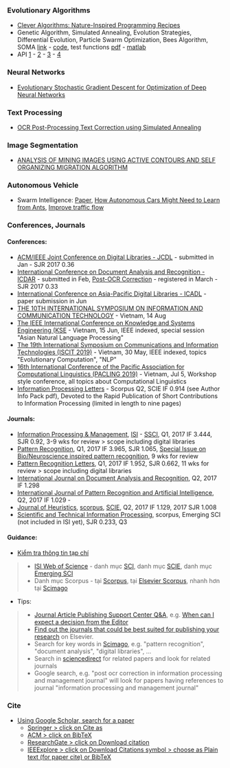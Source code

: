 ### Evolutionary Algorithms
- [Clever Algorithms: Nature-Inspired Programming Recipes](http://www.cleveralgorithms.com/nature-inspired/index.html)
- Genetic Algorithm, Simulated Annealing, Evolution Strategies, Differential Evolution, Particle Swarm Optimization, Bees Algorithm, SOMA [link](https://zelinkaivan65.wixsite.com/somaalgorithm/codes) - [code](https://www.dropbox.com/sh/u3cpa39t9yh5fsf/AAB6EarzZ1NTl6iRGoyxAeB7a?dl=0&preview=SOMA_python.zip), test functions [pdf](http://dataanalysis.vsb.cz/data/Vyuka/BIA/) - [matlab](https://www.dropbox.com/sh/u3cpa39t9yh5fsf/AAB6EarzZ1NTl6iRGoyxAeB7a?dl=0&preview=SOMAMatlabV2.zip)
- API [1](http://www.pyopt.org/) - [2](https://docs.scipy.org/doc/scipy/reference/tutorial/optimize.html) - [3](https://github.com/DEAP/deap) - [4](https://deap.readthedocs.io/en/master/)

### Neural Networks
- [Evolutionary Stochastic Gradient Descent for
Optimization of Deep Neural Networks](https://arxiv.org/pdf/1810.06773.pdf)

### Text Processing
- [OCR Post-Processing Text Correction using Simulated Annealing](http://aclweb.org/anthology/U17-1015)

### Image Segmentation
- [ANALYSIS OF MINING IMAGES USING ACTIVE CONTOURS AND SELF ORGANIZING MIGRATION ALGORITHM](googledrive/sharedwithme/dnq)

### Autonomous Vehicle
- Swarm Intelligence: [Paper](https://arxiv.org/abs/1705.01693), [How Autonomous Cars Might Need to Learn from Ants](https://interestingengineering.com/swarm-intelligence-how-autonomous-cars-might-need-to-learn-from-ants), [Improve traffic flow](https://phys.org/news/2018-02-autonomous-vehicles-traffic.html )

### Conferences, Journals
#### Conferences:
- [ACM/IEEE Joint Conference on Digital Libraries - JCDL](https://2019.jcdl.org/cfps/deadlines/) - submitted in Jan - SJR 2017 0.36
- [International Conference on Document Analysis and Recognition -  ICDAR](https://icdar2019.org/) - submitted in Feb, [Post-OCR Correction](https://sites.google.com/view/icdar2019-postcorrectionocr/home?authuser=0) - registered in March - SJR 2017 0.33
- [International Conference on Asia-Pacific Digital Libraries - ICADL](http://icadl2019.org/) - paper submission in Jun
- [THE 10TH INTERNATIONAL SYMPOSIUM ON INFORMATION AND COMMUNICATION TECHNOLOGY](https://soict.org/) - Vietnam, 14 Aug
- [The IEEE International Conference on Knowledge and Systems Engineering (KSE](http://kse2019.ued.udn.vn/welcome) - Vietnam, 15 Jun, IEEE indexed, special session "Asian Natural Language Processing"
- [The 19th International Symposium on Communications and Information Technologies (ISCIT 2019)](http://iscit2019.org/) - Vietnam, 30 May, IEEE indexed, topics "Evolutionary Computation", "NLP"
- [16th International Conference of the Pacific Association for Computational Linguistics (PACLING 2019)](https://pacling2019.fpt.edu.vn/call-for-paper/) - Vietnam, Jul 5, Workshop style conference, all topics about Computational Linguistics
- [Information Processing Letters](https://www.journals.elsevier.com/information-processing-letters) - Scorpus Q2, SCIE IF 0.914 (see Author Info Pack pdf), Devoted to the Rapid Publication of Short Contributions to Information Processing (limited in length to nine pages)

#### Journals:
- [Information Processing & Management](https://www.journals.elsevier.com/information-processing-and-management/), [ISI](http://gust.edu.vn/vn/html/tap-chi-danh-muc-isi) - [SSCI](https://en.wikipedia.org/wiki/Information_Processing_and_Management), Q1, 2017 IF 3.444, SJR 0.92, 3-9 wks for review > scope including digital libraries
- [Pattern Recognition](https://www.journals.elsevier.com/pattern-recognition/), Q1, 2017 IF 3.965, SJR 1.065, [Special Issue on Bio/Neuroscience inspired pattern recognition](https://www.journals.elsevier.com/pattern-recognition/call-for-papers/special-issue-on-bioneuroscience-inspired-pattern-recognitio), 9 wks for review
- [Pattern Recognition Letters](https://www.journals.elsevier.com/pattern-recognition-letters/), Q1, 2017 IF 1.952, SJR 0.662, 11 wks for review > scope including digital libraries
- [International Journal on Document Analysis and Recognition](https://www.springer.com/computer/image+processing/journal/10032), Q2, 2017 IF 1.298
- [International Journal of Pattern Recognition and Artificial Intelligence](https://www.worldscientific.com/worldscinet/ijprai), Q2, 2017 IF 1.029 - 
- [Journal of Heuristics](https://www.springer.com/mathematics/journal/10732?cm_mmc=sgw-_-ps-_-journal-_-10732), [scorpus](https://www.scopus.com/sourceid/24358), [SCIE](http://humg.edu.vn/nghien-cuu/Pages/bai-bao-dang-tren-he-thong-isi.aspx?ItemID=6406), Q2, 2017 IF 1.129, 2017 SJR 1.008
- [Scientific and Technical Information Processing](https://www.springer.com/computer/communication+networks/journal/11984), scorpus, Emerging SCI (not included in ISI yet), SJR 0.233, Q3
#### Guidance:
- [Kiểm tra thông tin tạp chí](http://ueb.edu.vn/newsdetail/ve_pp/15228/gioi-thieu-cach-thuc-kiem-tra-do-uy-tin-cua-cac-tap-chi-quoc-te.htm)
> - [ISI Web of Science](http://mjl.clarivate.com/) - danh mục [SCI](http://mjl.clarivate.com/cgi-bin/jrnlst/jloptions.cgi?PC=K), danh mục [SCIE](http://mjl.clarivate.com/cgi-bin/jrnlst/jloptions.cgi?PC=D), danh mục [Emerging SCI](http://mjl.clarivate.com/cgi-bin/jrnlst/jloptions.cgi?PC=EX)
> - Danh mục Scorpus - tại [Scorpus](https://www.scopus.com/sources?zone=&origin=sbrowse), tại [Elsevier Scorpus](http://www.elsevier.com/solutions/scopus/content), nhanh hơn tại [Scimago](http://www.scimagojr.com/)
- Tips:
> - [Journal Article Publishing Support Center Q&A](https://service.elsevier.com/app/home/supporthub/publishing/), e.g. [When can I expect a decision from the Editor](https://service.elsevier.com/app/answers/detail/a_id/5992/supporthub/publishing/p/10592/)
> - [Find out the journals that could be best suited for publishing your research](https://www.elsevier.com/authors/journal-authors/submit-your-paper#find) on Elsevier.
> - Search for key words in [Scimago](http://www.scimagojr.com/), e.g. "pattern recognition", "document analysis", "digital libraries", ...
> - Search in [sciencedirect](https://www.sciencedirect.com/search) for related papers and look for related journals
> - Google search, e.g. "post ocr correction in information processing and management journal" will look for papers having references to journal "information processing and management journal"

### Cite
- [Using Google Scholar, search for a paper](https://scholar.google.com/schhp?hl=en)
  - [Springer > click on Cite as](https://link.springer.com/)
  - [ACM > click on BibTeX](https://dl.acm.org/)
  - [ResearchGate > click on Download citation](https://www.researchgate.net/directory/publications)
  - [IEEExplore > click on Download Citations symbol > choose as Plain text (for paper cite) or BibTeX](https://ieeexplore.ieee.org)
